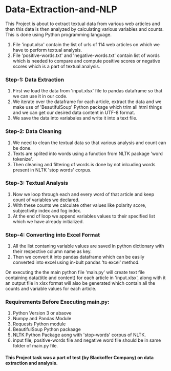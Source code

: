 # Data-Extraction-and-NLP
This Project is about to extract textual data from various web articles and then this data is then analyzed by calculating various variables and counts. This is done using Python programming language.

1. File 'input.xlsx' contain the list of urls of 114 web articles on which we have to perform textual analysis.
2. File 'positive-words.txt' and 'negative-words.txt' contain list of words which is needed to compare and compute positive scores or negative scores which is a part of textual analysis.

### Step-1: Data Extraction
1. First we load the data from 'input.xlsx' file to pandas dataframe so that we can use it in our code.
2. We iterate over the dataframe for each article, extract the data and we make use of 'BeautifulSoup' Python package which trim all html things and we can get our desired data content in UTF-8 format.
3. We save the data into variabales and write it into a text file.

### Step-2: Data Cleaning
1. We need to clean the textual data so that various analysis and count can be done.
2. Texts are splited into words using a function from NLTK package 'word tokenize'.
3. Then cleaning and filtering of words is done by not inlcuding words present in NLTK 'stop words' corpus.

### Step-3: Textual Analysis
1. Now we loop through each and every word of that article and keep count of variables we declared.
2. With these counts we calculate other values like polarity score, subjectivity index and fog index.
3. At the end of loop we append variables values to their specified list which we have already initialized.

### Step-4: Converting into Excel Format
1. All the list contaning variable values are saved in python dictionary with their respective column name as key.
2. Then we convert it into pandas dataframe which can be easily converted into excel using in-bult pandas 'to excel' method.

On executing the the main python file 'main.py' will create text file containing data(title and content) for each article in 'input.xlsx', along with it an output file in xlsx format will also be generated which contain all the counts and variable values for each article.

### Requirements Before Executing main.py:
1. Python Version 3 or abaove
2. Numpy and Pandas Module
3. Requests Python module
4. BeautifulSoup Python packaage
5. NLTK Python Package aong with 'stop-words' corpus of NLTK.
6. input file, positive-words file and negative word file should be in same folder of main.py file.

#### This Project task was a part of test (by Blackoffer Company) on data extraction and analysis.
